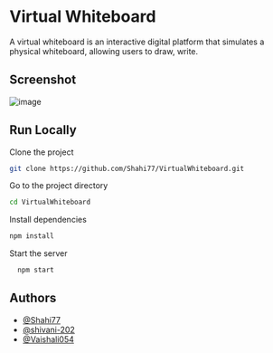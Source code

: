 
# Virtual Whiteboard

A virtual whiteboard is an interactive digital platform that simulates a physical whiteboard, allowing users to draw, write.


## Screenshot

![image](https://github.com/Shahi77/VirtualWhiteboard/assets/100700808/71710848-54d3-4763-8f98-1ec9fab774c6)


## Run Locally

Clone the project

```bash
git clone https://github.com/Shahi77/VirtualWhiteboard.git
```

Go to the project directory

```bash
cd VirtualWhiteboard
```

Install dependencies

```bash
npm install
```

Start the server
```bash
  npm start
```


## Authors

- [@Shahi77](https://github.com/Shahi77/)
- [@shivani-202](https://github.com/shivani-202)
- [@Vaishali054](https://github.com/Vaishali054)


